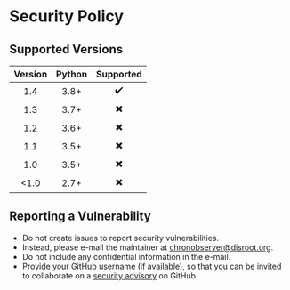 # Security Policy

## Supported Versions

| Version | Python |        Supported         |
| :-----: | :----: | :----------------------: |
|   1.4   |  3.8+  |    :heavy_check_mark:    |
|   1.3   |  3.7+  | :heavy_multiplication_x: |
|   1.2   |  3.6+  | :heavy_multiplication_x: |
|   1.1   |  3.5+  | :heavy_multiplication_x: |
|   1.0   |  3.5+  | :heavy_multiplication_x: |
| &lt;1.0 |  2.7+  | :heavy_multiplication_x: |

## Reporting a Vulnerability

* Do not create issues to report security vulnerabilities.
* Instead, please e-mail the maintainer at [chronobserver@disroot.org](mailto:chronobserver@disroot.org).
* Do not include any confidential information in the e-mail.
* Provide your GitHub username (if available), so that you can be
  invited to collaborate on a [security advisory][advisories] on GitHub.

[advisories]: https://help.github.com/en/github/managing-security-vulnerabilities/about-github-security-advisories
